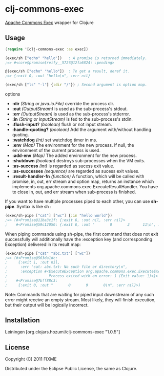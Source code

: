 # clj-commons-exec

[Apache Commons Exec](http://commons.apache.org/exec/) wrapper for Clojure

## Usage

```clojure
(require '[clj-commons-exec :as exec])

(exec/sh ["echo" "hello"])   ; A promise is returned immediately.
;=> #<core$promise$reify__5727@12fa6824: :pending>

@(exec/sh ["echo" "hello"])  ; To get a result, deref it.
;=> {:exit 0, :out "hello\n", :err nil}

(exec/sh ["ls" "-l"] {:dir "/"}) ; Second argument is option map.
```

options

* **:dir** *(String or java.io.File)* override the process dir.
* **:out** *(OutputStream)* is used as the sub-process's stdout.
* **:err** *(OutputStream)* is used as the sub-process's stderror.
* **:in** *(String or InputStream)* is fed to the sub-process's stdin.
* **:flush-input?** *(boolean)* flush or not input stream.
* **:handle-quoting?** *(boolean)* Add the argument with/without handling quoting.
* **:watchdog** *(int)* set watchdog timer in ms.
* **:env** *(Map)* The environment for the new process. If null, the environment of the current process is used.
* **:add-env** *(Map)* The added environment for the new process.
* **:shutdown** *(boolean)* destroys sub-processes when the VM exits.
* **:as-success** *(int)* is regarded as sucess exit value.
* **:as-successes** *(sequence)* are regarded as sucess exit values.
* **:result-handler-fn** *(function)* A function, which will be called with promise, in, out, err stream and option map, returns an instance which implements org.apache.commons.exec.ExecuteResultHandler. You have to close in, out, and err stream when sub-process is finished.

If you want to have multiple processes piped to each other, you can use **sh-pipe**. Syntax is like sh :
```clojure
(exec/sh-pipe ["cat"] ["wc"] {:in "hello world"})
;=> (#<Promise@11ba3c1f: {:exit 0, :out nil, :err nil}>
;    #<Promise@59c12050: {:exit 0, :out "       0       2      11\n", :err nil}>)
```

When piping commands using sh-pipe, the first command that does not exit successfully will additionally have the :exception key (and corresponding Exception) delivered in its result map:
```clojure
(exec/sh-pipe ["cat" "abc.txt"] ["wc"])
;=> (#<Promise@563da1dc:
;     {:exit 1, :out nil,
;      :err "cat: abc.txt: No such file or directory\n",
;      :exception #<ExecuteException org.apache.commons.exec.ExecuteException:
;                   Process exited with an error: 1 (Exit value: 1)>}>
;    #<Promise@7bff88c3:
;     {:exit 0, :out "       0       0       0\n", :err nil}>)
```
Note: Commands that are waiting for piped input downstream of any such error might receive an empty stream.  Most likely, they will finish execution, but their output will be logically incorrect.

## Installation
Leiningen [org.clojars.hozumi/clj-commons-exec "1.0.5"]

## License

Copyright (C) 2011 FIXME

Distributed under the Eclipse Public License, the same as Clojure.
